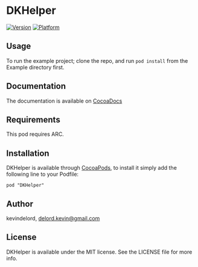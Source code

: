 # DKHelper

[![Version](http://cocoapod-badges.herokuapp.com/v/DKHelper/badge.png)](http://cocoadocs.org/docsets/DKHelper)
[![Platform](http://cocoapod-badges.herokuapp.com/p/DKHelper/badge.png)](http://cocoadocs.org/docsets/DKHelper)

## Usage

To run the example project; clone the repo, and run `pod install` from the Example directory first.

## Documentation

The documentation is available on [CocoaDocs](http://cocoadocs.org/docsets/DKHelper)

## Requirements

This pod requires ARC.

## Installation

DKHelper is available through [CocoaPods](http://cocoapods.org), to install
it simply add the following line to your Podfile:

    pod "DKHelper"

## Author

kevindelord, delord.kevin@gmail.com

## License

DKHelper is available under the MIT license. See the LICENSE file for more info.

